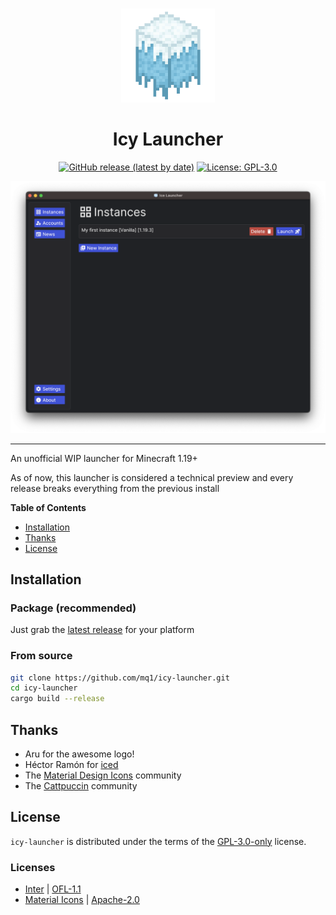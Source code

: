 <br>

<p align="center">
<img src="assets/icy-launcher.png" alt="Icy Launcher Logo" height="150">
</p>

<h1 align="center">Icy Launcher</h1>

<p align="center">
<a href="https://github.com/mq1/icy-launcher/releases/latest"><img alt="GitHub release (latest by date)" src="https://img.shields.io/github/v/release/mq1/icy-launcher"></a>
<a href="https://github.com/mq1/icy-launcher/blob/main/LICENSE"><img alt="License: GPL-3.0" src="https://img.shields.io/github/license/mq1/icy-launcher"></a>
</p>

<img alt="screenshot" src="screenshot.png">

-----

An unofficial WIP launcher for Minecraft 1.19+

As of now, this launcher is considered a technical preview and every release breaks everything from the previous install

**Table of Contents**

- [Installation](#installation)
- [Thanks](#thanks)
- [License](#license)

## Installation

### Package (recommended)

Just grab the [latest release](https://github.com/mq1/icy-launcher/releases/latest) for your platform

### From source

```sh
git clone https://github.com/mq1/icy-launcher.git
cd icy-launcher
cargo build --release
```

## Thanks

- Aru for the awesome logo!
- Héctor Ramón for [iced](https://github.com/iced-rs/iced)
- The [Material Design Icons](https://github.com/Templarian/MaterialDesign) community
- The [Cattpuccin](https://github.com/catppuccin/catppuccin) community

## License

`icy-launcher` is distributed under the terms of the [GPL-3.0-only](https://spdx.org/licenses/GPL-3.0-only.html) license.

### Licenses

- [Inter](https://github.com/rsms/inter) | [OFL-1.1](https://github.com/rsms/inter/blob/master/LICENSE.txt)
- [Material Icons](https://github.com/google/material-design-icons) | [Apache-2.0](https://github.com/google/material-design-icons/blob/master/LICENSE)
